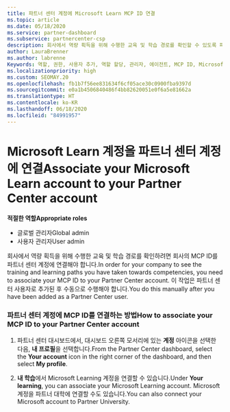```yaml
---
title: 파트너 센터 계정에 Microsoft Learn MCP ID 연결
ms.topic: article
ms.date: 05/18/2020
ms.service: partner-dashboard
ms.subservice: partnercenter-csp
description: 회사에서 역량 획득을 위해 수행한 교육 및 학습 경로를 확인할 수 있도록 파트너 센터 계정에 MCP ID를 연결하는 방법을 알아봅니다.
author: LauraBrenner
ms.author: labrenne
Keywords: 역할, 권한, 사용자 추가, 역할 할당, 관리자, 에이전트, MCP ID, Microsoft Learn
ms.localizationpriority: high
ms.custom: SEOMAY.20
ms.openlocfilehash: fb1b7f56ee831634f6cf05ace30c0900fba9397d
ms.sourcegitcommit: e0a1b4506840486f4bb82620051e0f6a5e81662a
ms.translationtype: HT
ms.contentlocale: ko-KR
ms.lasthandoff: 06/18/2020
ms.locfileid: "84991957"
---
```

# <a name="associate-your-microsoft-learn-account-to-your-partner-center-account"></a><span data-ttu-id="2eb50-104">Microsoft Learn 계정을 파트너 센터 계정에 연결</span><span class="sxs-lookup"><span data-stu-id="2eb50-104">Associate your Microsoft Learn account to your Partner Center account</span></span>

<span data-ttu-id="2eb50-105">**적절한 역할**</span><span class="sxs-lookup"><span data-stu-id="2eb50-105">**Appropriate roles**</span></span>

- <span data-ttu-id="2eb50-106">글로벌 관리자</span><span class="sxs-lookup"><span data-stu-id="2eb50-106">Global admin</span></span>
- <span data-ttu-id="2eb50-107">사용자 관리자</span><span class="sxs-lookup"><span data-stu-id="2eb50-107">User admin</span></span>

<span data-ttu-id="2eb50-108">회사에서 역량 획득을 위해 수행한 교육 및 학습 경로를 확인하려면 회사의 MCP ID를 파트너 센터 계정에 연결해야 합니다.</span><span class="sxs-lookup"><span data-stu-id="2eb50-108">In order for your company to see the training and learning paths you have taken towards competencies, you need to associate your MCP ID to your Partner Center account.</span></span> <span data-ttu-id="2eb50-109">이 작업은 파트너 센터 사용자로 추가된 후 수동으로 수행해야 합니다.</span><span class="sxs-lookup"><span data-stu-id="2eb50-109">You do this manually after you have been added as a Partner Center user.</span></span>

### <a name="how-to-associate-your-mcp-id-to-your-partner-center-account"></a><span data-ttu-id="2eb50-110">파트너 센터 계정에 MCP ID를 연결하는 방법</span><span class="sxs-lookup"><span data-stu-id="2eb50-110">How to associate your MCP ID to your Partner Center account</span></span>

1. <span data-ttu-id="2eb50-111">파트너 센터 대시보드에서, 대시보드 오른쪽 모서리에 있는 **계정** 아이콘을 선택한 다음, **내 프로필**을 선택합니다.</span><span class="sxs-lookup"><span data-stu-id="2eb50-111">From the Partner Center dashboard, select the **Your account** icon in the right corner of the dashboard, and then select **My profile**.</span></span>

2. <span data-ttu-id="2eb50-112">**내 학습**에서 Microsoft Learning 계정을 연결할 수 있습니다.</span><span class="sxs-lookup"><span data-stu-id="2eb50-112">Under **Your learning**, you can associate your Microsoft Learning account.</span></span> <span data-ttu-id="2eb50-113">Microsoft 계정을 파트너 대학에 연결할 수도 있습니다.</span><span class="sxs-lookup"><span data-stu-id="2eb50-113">You can also connect your Microsoft account to Partner University.</span></span>
